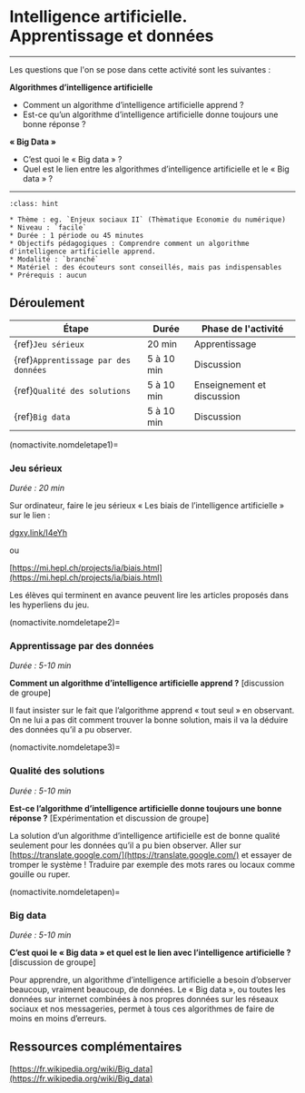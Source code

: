 # Intelligence artificielle. Apprentissage et données

---- 

Les questions que l'on se pose dans cette activité sont les suivantes :

**Algorithmes d’intelligence artificielle**
* Comment un algorithme d’intelligence artificielle apprend ?
* Est-ce qu’un algorithme d’intelligence artificielle donne toujours une bonne
réponse ?

**« Big Data »**
* C’est quoi le « Big data » ?
* Quel est le lien entre les algorithmes d’intelligence artificielle et le « Big data » ?

----

```{admonition} Intelligence artificielle. Apprentissage et données
:class: hint

* Thème : eg. `Enjeux sociaux II` (Thèmatique Economie du numérique)
* Niveau : `facile`
* Durée : 1 période ou 45 minutes
* Objectifs pédagogiques : Comprendre comment un algorithme d'intelligence artificielle apprend.
* Modalité : `branché`
* Matériel : des écouteurs sont conseillés, mais pas indispensables
* Prérequis : aucun

```

## Déroulement


| Étape                                   | Durée  | Phase de l'activité   | 
|---------------------------------------|------ |---------------------|
| {ref}`Jeu sérieux`                    | 20 min  | Apprentissage           |
| {ref}`Apprentissage par des données`  | 5 à 10 min  | Discussion |
| {ref}`Qualité des solutions`          | 5 à 10 min   | Enseignement et discussion           |
| {ref}`Big data`                       | 5 à 10 min   | Discussion              |



(nomactivite.nomdeletape1)=
### Jeu sérieux 

*Durée : 20 min*

Sur ordinateur, faire le jeu sérieux « Les biais de l’intelligence artificielle » sur le lien :

[dgxy.link/I4eYh](https://dgxy.link/I4eYh)

ou

[https://mi.hepl.ch/projects/ia/biais.html](https://mi.hepl.ch/projects/ia/biais.html)

Les élèves qui terminent en avance peuvent lire les articles proposés dans les hyperliens du jeu.


(nomactivite.nomdeletape2)=
### Apprentissage par des données

*Durée : 5-10 min*

**Comment un algorithme d’intelligence artificielle apprend ?** [discussion de groupe]

Il faut insister sur le fait que l’algorithme apprend « tout seul »
en observant. On ne lui a pas dit comment trouver la bonne solution, mais il va la déduire des données qu’il a pu observer.

(nomactivite.nomdeletape3)=
### Qualité des solutions

*Durée : 5-10 min*

**Est-ce l’algorithme d’intelligence artificielle donne toujours une bonne réponse ?** [Expérimentation et discussion de groupe]

La solution d’un algorithme d’intelligence artificielle est de bonne
qualité seulement pour les données qu’il a pu bien observer.
Aller sur [https://translate.google.com/](https://translate.google.com/) et essayer de tromper le système ! Traduire par exemple des mots rares ou locaux comme gouille ou ruper.

(nomactivite.nomdeletapen)=
### Big data

*Durée : 5-10 min*

**C’est quoi le « Big data » et quel est le lien avec l’intelligence artificielle ?** [discussion de groupe]

Pour apprendre, un algorithme d’intelligence artificielle a besoin d’observer beaucoup, vraiment beaucoup, de données. Le « Big data », ou toutes les données sur internet combinées à nos propres données
sur les réseaux sociaux et nos messageries, permet à tous ces algorithmes de faire de moins en moins d’erreurs.

## Ressources complémentaires

[https://fr.wikipedia.org/wiki/Big_data](https://fr.wikipedia.org/wiki/Big_data)
